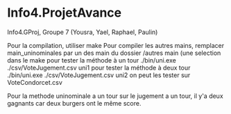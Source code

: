# Info4.ProjetAvance
Info4.GProj, Groupe 7 (Yousra, Yael, Raphael, Paulin)

Pour la compilation, utiliser make
Pour compiler les autres mains, remplacer main_uninominales par un des main du dossier /autres main (une selection dans le make 
pour tester la méthode à un tour 
./bin/uni.exe ./csv/VoteJugement.csv uni1
pour tester la méthode à deux tour
./bin/uni.exe ./csv/VoteJugement.csv uni2
on peut les tester sur VoteCondorcet.csv

Pour la methode uninominale a un tour sur le jugement a un tour, il y'a deux gagnants car deux burgers ont le même score.